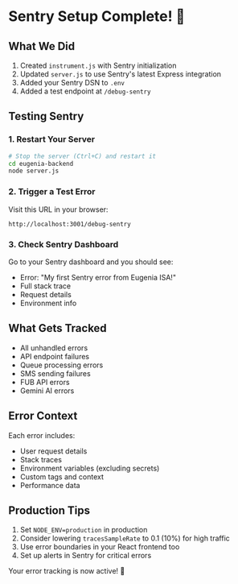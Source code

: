 # Sentry Setup Complete! 🎉

## What We Did
1. Created `instrument.js` with Sentry initialization
2. Updated `server.js` to use Sentry's latest Express integration
3. Added your Sentry DSN to `.env`
4. Added a test endpoint at `/debug-sentry`

## Testing Sentry

### 1. Restart Your Server
```bash
# Stop the server (Ctrl+C) and restart it
cd eugenia-backend
node server.js
```

### 2. Trigger a Test Error
Visit this URL in your browser:
```
http://localhost:3001/debug-sentry
```

### 3. Check Sentry Dashboard
Go to your Sentry dashboard and you should see:
- Error: "My first Sentry error from Eugenia ISA!"
- Full stack trace
- Request details
- Environment info

## What Gets Tracked
- All unhandled errors
- API endpoint failures
- Queue processing errors
- SMS sending failures
- FUB API errors
- Gemini AI errors

## Error Context
Each error includes:
- User request details
- Stack traces
- Environment variables (excluding secrets)
- Custom tags and context
- Performance data

## Production Tips
1. Set `NODE_ENV=production` in production
2. Consider lowering `tracesSampleRate` to 0.1 (10%) for high traffic
3. Use error boundaries in your React frontend too
4. Set up alerts in Sentry for critical errors

Your error tracking is now active! 🚀